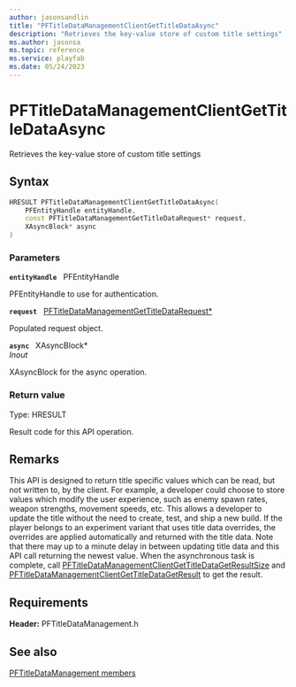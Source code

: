 ```yaml
---
author: jasonsandlin
title: "PFTitleDataManagementClientGetTitleDataAsync"
description: "Retrieves the key-value store of custom title settings"
ms.author: jasonsa
ms.topic: reference
ms.service: playfab
ms.date: 05/24/2023
---
```


# PFTitleDataManagementClientGetTitleDataAsync  

Retrieves the key-value store of custom title settings  

## Syntax  
  
```cpp
HRESULT PFTitleDataManagementClientGetTitleDataAsync(  
    PFEntityHandle entityHandle,  
    const PFTitleDataManagementGetTitleDataRequest* request,  
    XAsyncBlock* async  
)  
```  
  
### Parameters  
  
**`entityHandle`** &nbsp; PFEntityHandle  
  
PFEntityHandle to use for authentication.  
  
**`request`** &nbsp; [PFTitleDataManagementGetTitleDataRequest*](../../pftitledatamanagementtypes/structs/pftitledatamanagementgettitledatarequest.md)  
  
Populated request object.  
  
**`async`** &nbsp; XAsyncBlock*  
*_Inout_*  
  
XAsyncBlock for the async operation.  
  
  
### Return value
Type: HRESULT
  
Result code for this API operation.
  
## Remarks  
  
This API is designed to return title specific values which can be read, but not written to, by the client. For example, a developer could choose to store values which modify the user experience, such as enemy spawn rates, weapon strengths, movement speeds, etc. This allows a developer to update the title without the need to create, test, and ship a new build. If the player belongs to an experiment variant that uses title data overrides, the overrides are applied automatically and returned with the title data. Note that there may up to a minute delay in between updating title data and this API call returning the newest value. When the asynchronous task is complete, call [PFTitleDataManagementClientGetTitleDataGetResultSize](pftitledatamanagementclientgettitledatagetresultsize.md) and [PFTitleDataManagementClientGetTitleDataGetResult](pftitledatamanagementclientgettitledatagetresult.md) to get the result.
  
## Requirements  
  
**Header:** PFTitleDataManagement.h
  
## See also  
[PFTitleDataManagement members](../pftitledatamanagement_members.md)  

  
  
